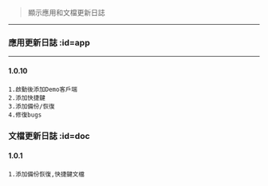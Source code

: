 >顯示應用和文檔更新日誌

---

### 應用更新日誌 :id=app

---

#### 1.0.10


```
1.啟動後添加Demo客戶端
2.添加快捷鍵
3.添加備份/恢復
4.修復bugs
```


### 文檔更新日誌 :id=doc

#### 1.0.1

```
1.添加備份恢復,快捷鍵文檔
```